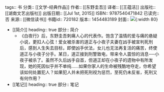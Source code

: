 tags:: 书
分类:: [[文学-经典作品]]
作者:: [[东野圭吾]]
译者:: [[王蕴洁]]
出版社:: [[湖南文艺出版社]]
出版日期:: [[Jul 1st, 2015]]
ISBN:: 9787540471842
已读完:: 否
来源:: [[微信读书]]
书籍id:: 720182
版本:: 1454483189
封面:: ![](https://weread-1258476243.file.myqcloud.com/weread/cover/70/YueWen_720182/s_YueWen_720182.jpg){:width 80}

- [[简介]]
  heading:: true
  部分:: 简介
	- 《白夜行》后，东野圭吾刺痛人心的代表作。饱含了温情的爱与痛的悬疑小说，更扣人心弦！爱女被杀害的道正与小夜子夫妻在凶手被宣判死刑后，感到人生失去目标，即使凶手伏法，女儿也无法再复活的痛苦，终使道正与小夜子分手。某日，道正接到刑警致电，带来令人震惊的消息──小夜子被杀了。虽然不久后凶手自首，但道正却在小夜子的遗物中有所发现，她的死因似乎并不单纯……如果你家人的生命被残酷地夺走，你希望该如何处置犯人？如果犯人并未把死刑视为惩罚，至死仍未反省，死刑又有何作用？
- [[笔记]]
  heading:: true
  部分:: 笔记